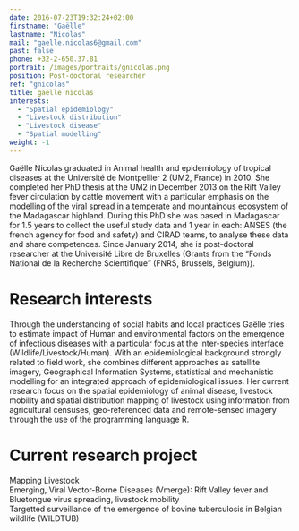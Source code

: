 ```yaml
---
date: 2016-07-23T19:32:24+02:00
firstname: "Gaëlle"
lastname: "Nicolas"
mail: "gaelle.nicolas6@gmail.com"
past: false
phone: +32-2-650.37.81
portrait: /images/portraits/gnicolas.png
position: Post-doctoral researcher
ref: "gnicolas"
title: gaelle nicolas
interests:
  - "Spatial epidemiology"
  - "Livestock distribution"
  - "Livestock disease"
  - "Spatial modelling"
weight: -1
---
```


Gaëlle Nicolas graduated in Animal health and epidemiology of tropical diseases at the Université de Montpellier 2 (UM2, France) in 2010. She completed her PhD thesis at the UM2 in December 2013 on the Rift Valley fever circulation by cattle movement with a particular emphasis on the modelling of the viral spread in a temperate and mountainous ecosystem of the Madagascar highland. During this PhD she was based in Madagascar for 1.5 years to collect the useful study data and 1 year in each: ANSES (the french agency for food and safety) and CIRAD teams, to analyse these data and share competences. Since January 2014, she is post-doctoral researcher at the Université Libre de Bruxelles (Grants from the “Fonds National de la Recherche Scientifique” (FNRS, Brussels, Belgium)).

# Research interests  
Through the understanding of social habits and local practices Gaëlle tries to estimate impact of Human and environmental factors on the emergence of infectious diseases with a particular focus at the inter-species interface (Wildlife/Livestock/Human). With an epidemiological background strongly related to field work, she combines different approaches as satellite imagery, Geographical Information Systems, statistical and mechanistic modelling for an integrated approach of epidemiological issues. Her current research focus on the spatial epidemiology of animal disease, livestock mobility and spatial distribution mapping of livestock using information from agricultural censuses, geo-referenced data and remote-sensed imagery through the use of the programming language R.  

# Current research project  
Mapping Livestock  
Emerging, Viral Vector-Borne Diseases (Vmerge): Rift Valley fever and Bluetongue virus spreading, livestock mobility  
Targetted surveillance of the emergence of bovine tuberculosis in Belgian wildlife (WILDTUB)  

